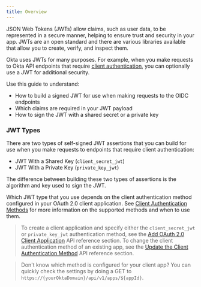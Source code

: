 ```yaml
---
title: Overview
---
```

JSON Web Tokens (JWTs) allow claims, such as user data, to be represented in a secure manner, helping to ensure trust and security in your app. JWTs are an open standard and there are various libraries available that allow you to create, verify, and inspect them.

Okta uses JWTs for many purposes. For example, when you make requests to Okta API endpoints that require [client authentication](/docs/reference/api/oidc/#client-authentication-methods), you can optionally use a JWT for additional security.

Use this guide to understand:

* How to build a signed JWT for use when making requests to the OIDC endpoints
* Which claims are required in your JWT payload
* How to sign the JWT with a shared secret or a private key

### JWT Types
There are two types of self-signed JWT assertions that you can build for use when you make requests to endpoints that require client authentication:

* JWT With a Shared Key (`client_secret_jwt`)
* JWT With a Private Key (`private_key_jwt`)

The difference between building these two types of assertions is the algorithm and key used to sign the JWT.

Which JWT type that you use depends on the client authentication method configured in your OAuth 2.0 client application. See [Client Authentication Methods](/docs/reference/api/oidc/#client-authentication-methods) for more information on the supported methods and when to use them.

> To create a client application and specify either the `client_secret_jwt` or `private_key_jwt` authentication method, see the [Add OAuth 2.0 Client Application](/docs/reference/api/apps/#add-oauth-2-0-client-application) API reference section. To change the client authentication method of an existing app, see the [Update the Client Authentication Method](/docs/reference/api/apps/#update-the-client-authentication-method) API reference section.

> Don't know which method is configured for your client app? You can quickly check the settings by doing a GET to `https://{yourOktaDomain}/api/v1/apps/${appId}`.

<NextSectionLink/>

